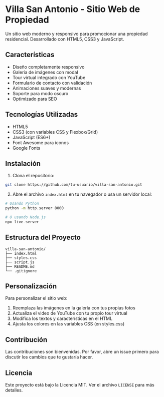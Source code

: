 # Villa San Antonio - Sitio Web de Propiedad

Un sitio web moderno y responsivo para promocionar una propiedad residencial. Desarrollado con HTML5, CSS3 y JavaScript.

## Características

- Diseño completamente responsivo
- Galería de imágenes con modal
- Tour virtual integrado con YouTube
- Formulario de contacto con validación
- Animaciones suaves y modernas
- Soporte para modo oscuro
- Optimizado para SEO

## Tecnologías Utilizadas

- HTML5
- CSS3 (con variables CSS y Flexbox/Grid)
- JavaScript (ES6+)
- Font Awesome para iconos
- Google Fonts

## Instalación

1. Clona el repositorio:
```bash
git clone https://github.com/tu-usuario/villa-san-antonio.git
```

2. Abre el archivo `index.html` en tu navegador o usa un servidor local:
```bash
# Usando Python
python -m http.server 8000

# O usando Node.js
npx live-server
```

## Estructura del Proyecto

```
villa-san-antonio/
├── index.html
├── styles.css
├── script.js
├── README.md
└── .gitignore
```

## Personalización

Para personalizar el sitio web:

1. Reemplaza las imágenes en la galería con tus propias fotos
2. Actualiza el video de YouTube con tu propio tour virtual
3. Modifica los textos y características en el HTML
4. Ajusta los colores en las variables CSS (en styles.css)

## Contribución

Las contribuciones son bienvenidas. Por favor, abre un issue primero para discutir los cambios que te gustaría hacer.

## Licencia

Este proyecto está bajo la Licencia MIT. Ver el archivo `LICENSE` para más detalles. 